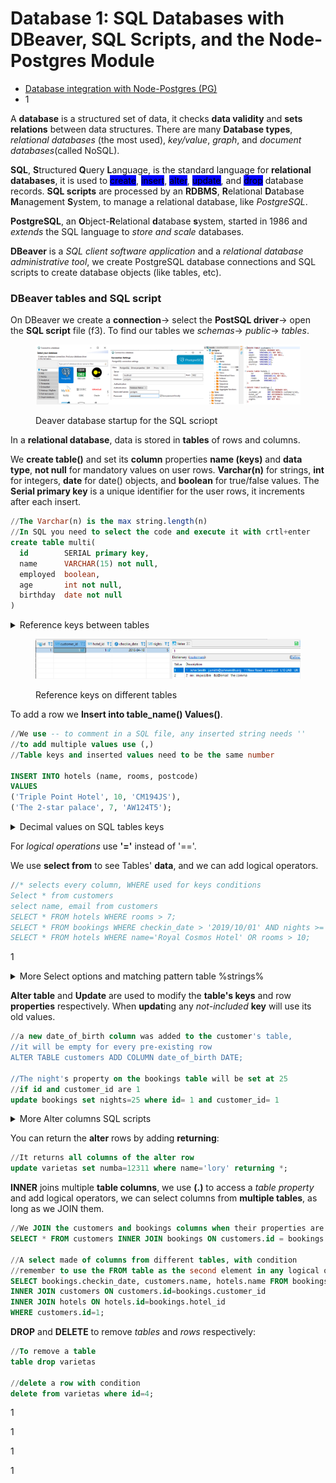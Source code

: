 # Database 1: SQL Databases with DBeaver, SQL Scripts, and the Node-Postgres Module

* [Database integration with Node-Postgres (PG)](./#database-integration-with-node-postgres-1)
* 1

A **database** is a structured set of data, it checks **data validity** and **sets relations** between data structures. There are many **Database types**, _relational databases_ (the most used), _key/value_, _graph_, and _document databases_(called NoSQL).

**SQL**, **S**tructured **Q**uery **L**anguage, is the standard language for **relational databases**, it is used to <mark style="background-color:blue;">create</mark>, <mark style="background-color:blue;">insert</mark>, <mark style="background-color:blue;">alter</mark>, <mark style="background-color:blue;">update</mark>, and <mark style="background-color:blue;">drop</mark> database records.                                                                                                **SQL scripts** are processed by an **RDBMS**, **R**elational **D**atabase **M**anagement **S**ystem, to manage a relational database, like _PostgreSQL_.

**PostgreSQL**, an **O**bject-**R**elational **d**atabase **s**ystem, started in 1986 and _extends_ the SQL language to _store and scale_ databases.

**DBeaver** is a _SQL client software application_ and a _relational database administrative tool_, we create PostgreSQL database connections and SQL scripts to create database objects (like tables, etc).

### DBeaver tables and SQL script&#x20;

On DBeaver we create a **connection**-> select the **PostSQL driver**-> open the **SQL script** file (f3).             To find our tables we _schemas_-> _public_-> _tables_.

<figure><img src="../../.gitbook/assets/Dbeaverstart.png" alt="" width="563"><figcaption><p>Deaver database startup for the SQL scriopt</p></figcaption></figure>

In a **relational database**, data is stored in **tables** of rows and columns.

We **create table()** and set its **column** properties **name (keys)** and **data type**, **not null** for mandatory values on user rows.                                                                                                                                                       **Varchar(n)** for strings, **int** for integers, **date** for date() objects, and **boolean** for true/false values.                    The **Serial primary key** is a unique identifier for the user rows, it increments after each insert.

```sql
//The Varchar(n) is the max string.length(n)
//In SQL you need to select the code and execute it with crtl+enter
create table multi(
  id		SERIAL primary key,
  name		VARCHAR(15) not null,
  employed	boolean,
  age		int not null,
  birthday	date not null
)
```

<details>

<summary>Reference keys between tables</summary>

To avoid repeating data between related tables we **reference keys** (also called foreign keys).

We set a **data type** (most of the time ID int) and **reference** another **table** property, the referenced key will contain the entire table row.

```sql
//when selecting/executing multiple scripts, remember to use (;)
CREATE TABLE customers (
  id        SERIAL PRIMARY KEY,
  name      VARCHAR(30) NOT NULL,
  email     VARCHAR(120) NOT NULL,
  address   VARCHAR(120),
  city      VARCHAR(30),
  postcode  VARCHAR(12),
  country   VARCHAR(20)
);

//The customer int ID row == bookings.customer_id
CREATE TABLE bookings (
  id               SERIAL PRIMARY KEY,
  customer_id      INT REFERENCES customers(id),
  hotel_id         INT REFERENCES hotels(id),
  checkin_date     DATE NOT NULL,
  nights           INT NOT NULL
);
```

To **insert** values in a **table** with **referenced keys** we:

```sql
//we are basically creating an expanded row with added column
insert into bookings 
( customer_id, hotel_id, checkin_date, nights) 
values 
( 1, 1, '10/4/2010', 5 )
```

</details>

<figure><img src="../../.gitbook/assets/TableReferenceKeys.png" alt="" width="563"><figcaption><p>Reference keys on different tables</p></figcaption></figure>

To add a row we **Insert into table\_name() Values()**.

```sql
//We use -- to comment in a SQL file, any inserted string needs ''
//to add multiple values use (,)
//Table keys and inserted values need to be the same number

INSERT INTO hotels (name, rooms, postcode)
VALUES 
('Triple Point Hotel', 10, 'CM194JS'),
('The 2-star palace', 7, 'AW124T5');
```

<details>

<summary>Decimal values on SQL tables keys</summary>

SQL tables can store **decimal numbers** using data types like FLOAT, NUMERIC, and DECIMAL.

**NUMERIC** and **DECIMAL** store exact decimal values using the (precision, scale) arguments. Precision defines the max number of digits , while scale defines the number of digits after the decimal point. The maximum representable value is related to 10^(precision - scale).

FLOAT stores decimals values of any length, but the stored value will be approximation in order to save storage data.

```sql
create table decima(
  id	  SERIAL primary key,
  name	  VARCHAR(15) not null,
  age	  NUMERIC(4, 3),
  numero  FLOAT,
  alto    DECIMAL(5, 3),
  mezzo   NUMERIC(3, 3)
)

//The Integer part allowed in the digits will be (precision-scale)
insert into decima (name, age, numero, alto, mezzo) 
       values ('matteo', 1.224, 101.101, 92.292, 0.123)
insert into decima (name, age, numero, alto, mezzo) 
       values ('matteo', 1.2, 101.101, 92.2, 0.1)

//PostSQL overflow errors if
//The integer part overflows even if digits are below the precision value
insert into decima (name, age, numero, alto, mezzo) 
       values ('matteo', 11.2, 101, 92.2, 0.1)
//Same with DECIMAL
insert into decima (name, age, numero, alto, mezzo) 
       values ('matteo', 1.2, 101.101, 923.2, 0.1)
//When precision = scale then the integer can be only 0
insert into decima (name, age, numero, alto, mezzo) 
       values ('matteo', 1.2, 101.101, 92.2, 1.9)
```

</details>

For _logical operations_ use **'='** instead of '=='.

We use **select from** to see Tables' **data**, and we can add logical operators.

```sql
//* selects every column, WHERE used for keys conditions
Select * from customers 
select name, email from customers 
SELECT * FROM hotels WHERE rooms > 7;
SELECT * FROM bookings WHERE checkin_date > '2019/10/01' AND nights >= 2;
SELECT * FROM hotels WHERE name='Royal Cosmos Hotel' OR rooms > 10;
```

1

<details>

<summary>More Select options and matching pattern table %strings%</summary>

**ORDER** the table rows based on columns.

```sql
//crescent order is the default unless you use DESC
select * from varietas order by anni
select * from varietas order by anni DESC
```

We **Limit** the _number of rows_ selected or their **key values**.

```sql
//We limit the select rows returned
select * from varietas limit 4

//select the rows with id= (1, 3, 5, 6)
select * from varietas where id in (1, 3, 5, 6)

//will work if multiple rows have same column value
select * from varietas where anni in ('22')
```

We select **query** elements by **pattern matching** using **like %**.

```sql
//At the end when matching the first digits of a string
//at the end when matching the last digits of a string
//On both ends when matching any digits inside a string
//doesn't work on int
select * from varietas where name like 'b%'
select * from varietas where name like '%man'
select * from varietas where name like '%in%'
```

</details>

**Alter table** and **Update** are used to modify the **table's keys** and row **properties** respectively.                When **updat**ing any _not-included_ **key** will use its old values.

```sql
//a new date_of_birth column was added to the customer's table,
//it will be empty for every pre-existing row
ALTER TABLE customers ADD COLUMN date_of_birth DATE;

//The night's property on the bookings table will be set at 25 
//if id and customer_id are 1
update bookings set nights=25 where id= 1 and customer_id= 1
```

<details>

<summary>More Alter columns SQL scripts</summary>

**Alter table** can include more table operations, like **drop column**.

```sql
alter table multi drop column employed
```

**Rename** to change the name of the table.

```sql
alter table multi rename to varietas
```

**Rename column** to change a column's name.

```sql
alter table varietas rename column age to anni;
```

We can "**drop**" the **not null** constraint from keys and **change** their **data type**.

```sql
//The key drops or can become mandatory in each INSERT
alter table varietas alter column birthday drop not null/set not null

//Will work only if the previous column elements are convertible
//(int -> Varchar()) will work (varchar() to int) won't
alter table varietas alter column anni type VARCHAR(5)
```

</details>

You can return the **alter** rows by adding **returning**:

```sql
//It returns all columns of the alter row
update varietas set numba=12311 where name='lory' returning *;
```

**INNER** joins multiple **table columns**, we use **(.)** to access a _table property_ and add logical operators, we can select columns from **multiple tables**, as long as we JOIN them.

```sql
//We JOIN the customers and bookings columns when their properties are the same
SELECT * FROM customers INNER JOIN bookings ON customers.id = bookings.customer_id;

//A select made of columns from different tables, with condition
//remember to use the FROM table as the second element in any logical operation
SELECT bookings.checkin_date, customers.name, hotels.name FROM bookings
INNER JOIN customers ON customers.id=bookings.customer_id
INNER JOIN hotels ON hotels.id=bookings.hotel_id
WHERE customers.id=1;
```

**DROP** and **DELETE** to remove _tables_ and _rows_ respectively:

```sql
//To remove a table
table drop varietas

//delete a row with condition
delete from varietas where id=4;                                 
```

1

1

1

1
